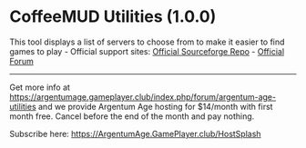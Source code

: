 # CoffeeMUD Utilities (1.0.0)

This tool displays a list of servers to choose from to make it easier to find games to play - Official support sites: [Official Sourceforge Repo](https://sourceforge.net/projects/coffeemud-utilities) - [Official Forum](https://argentumage.gameplayer.club/index.php/forum/argentum-age-utilities)

---

Get more info at https://argentumage.gameplayer.club/index.php/forum/argentum-age-utilities and we provide Argentum Age hosting for $14/month with first month free. Cancel before the end of the month and pay nothing.

Subscribe here: https://ArgentumAge.GamePlayer.club/HostSplash
